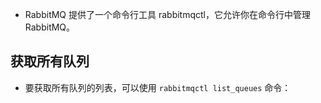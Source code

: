 

* RabbitMQ 提供了一个命令行工具 rabbitmqctl，它允许你在命令行中管理 RabbitMQ。
## 获取所有队列
* 要获取所有队列的列表，可以使用 `rabbitmqctl list_queues` 命令：



